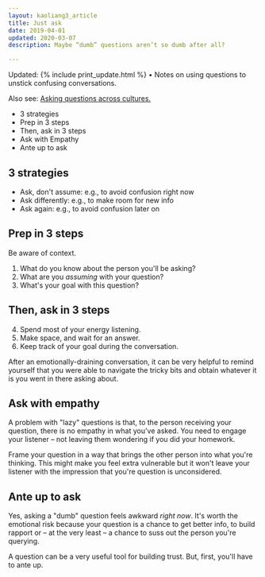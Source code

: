 ```yaml
---
layout: kaoliang3_article
title: Just ask
date: 2019-04-01
updated: 2020-03-07
description: Maybe “dumb” questions aren’t so dumb after all?

---
```




Updated: {% include print_update.html %} • Notes on using questions to unstick confusing conversations.

Also see: [Asking questions across cultures.](https://www.zachmccabe.com/ask-across-cultures.html)


+ 3 strategies
+ Prep in 3 steps
+ Then, ask in 3 steps
+ Ask with Empathy
+ Ante up to ask



## 3 strategies

+ Ask, don't assume: e.g., to avoid confusion right now
+ Ask differently: e.g., to make room for new info
+ Ask again: e.g., to avoid confusion later on




## Prep in 3 steps 

Be aware of context.

1. What do you know about the person you'll be asking?
2. What are you *assuming* with your question?
3. What's your goal with this question?



## Then, ask in 3 steps

4. Spend most of your energy listening.
5. Make space, and wait for an answer.
6. Keep track of your goal during the conversation.

After an emotionally-draining conversation, it can be very helpful to remind yourself that you were able to navigate the tricky bits and obtain whatever it is you went in there asking about.



## Ask with empathy

A problem with "lazy" questions is that, to the person receiving your question, there is no empathy in what you've asked. You need to engage your listener – not leaving them wondering if you did your homework.

Frame your question in a way that brings the other person into what you're thinking. This might make you feel extra vulnerable but it won't leave your listener with the impression that you're question is unconsidered.



## Ante up to ask

Yes, asking a "dumb" question feels awkward *right now*. It's worth the emotional risk because your question is a chance to get better info, to build rapport or – at the very least – a chance to suss out the person you're querying.

A question can be a very useful tool for building trust. But, first, you'll have to ante up.
